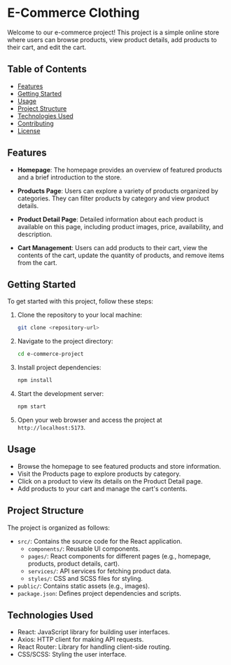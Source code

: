 # E-Commerce Clothing 

Welcome to our e-commerce project! This project is a simple online store where users can browse products, view product details, add products to their cart, and edit the cart.

## Table of Contents

- [Features](#features)
- [Getting Started](#getting-started)
- [Usage](#usage)
- [Project Structure](#project-structure)
- [Technologies Used](#technologies-used)
- [Contributing](#contributing)
- [License](#license)

## Features

- **Homepage**: The homepage provides an overview of featured products and a brief introduction to the store.

- **Products Page**: Users can explore a variety of products organized by categories. They can filter products by category and view product details.

- **Product Detail Page**: Detailed information about each product is available on this page, including product images, price, availability, and description.

- **Cart Management**: Users can add products to their cart, view the contents of the cart, update the quantity of products, and remove items from the cart.

## Getting Started

To get started with this project, follow these steps:

1. Clone the repository to your local machine:

   ```bash
   git clone <repository-url>
   ```

2. Navigate to the project directory:

   ```bash
   cd e-commerce-project
   ```

3. Install project dependencies:

   ```bash
   npm install
   ```

4. Start the development server:

   ```bash
   npm start
   ```

5. Open your web browser and access the project at `http://localhost:5173`.

## Usage

- Browse the homepage to see featured products and store information.
- Visit the Products page to explore products by category.
- Click on a product to view its details on the Product Detail page.
- Add products to your cart and manage the cart's contents.

## Project Structure

The project is organized as follows:

- `src/`: Contains the source code for the React application.
  - `components/`: Reusable UI components.
  - `pages/`: React components for different pages (e.g., homepage, products, product details, cart).
  - `services/`: API services for fetching product data.
  - `styles/`: CSS and SCSS files for styling.
- `public/`: Contains static assets (e.g., images).
- `package.json`: Defines project dependencies and scripts.

## Technologies Used

- React: JavaScript library for building user interfaces.
- Axios: HTTP client for making API requests.
- React Router: Library for handling client-side routing.
- CSS/SCSS: Styling the user interface.
